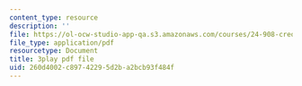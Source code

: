 ```yaml
---
content_type: resource
description: ''
file: https://ol-ocw-studio-app-qa.s3.amazonaws.com/courses/24-908-creole-language-and-caribbean-identities-spring-2017/260d4002c89742295d2ba2bcb93f484f_xCpg54xUzLE.pdf
file_type: application/pdf
resourcetype: Document
title: 3play pdf file
uid: 260d4002-c897-4229-5d2b-a2bcb93f484f
---
```

